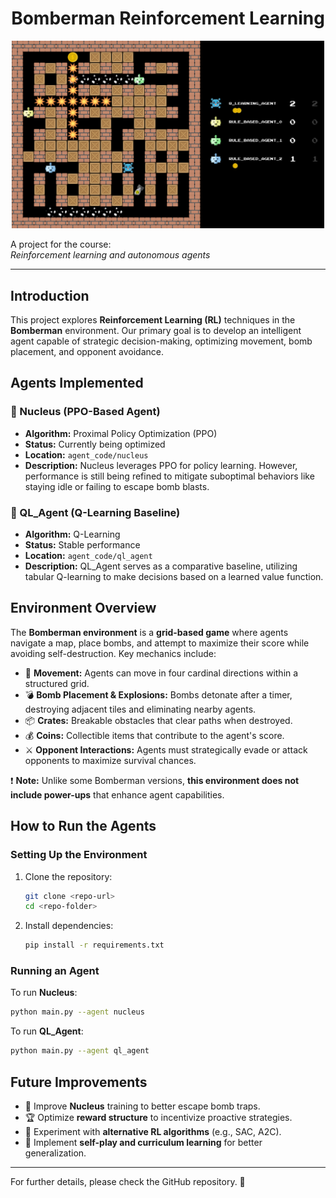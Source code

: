 <div align="center">

# Bomberman Reinforcement Learning

</div>
<div align="center">
  <img src="images/bomberman.png" width="500" alt="Bomberman">
</div>

A project for the course:  
*Reinforcement learning and autonomous agents*  

---

## Introduction
This project explores **Reinforcement Learning (RL)** techniques in the **Bomberman** environment. Our primary goal is to develop an intelligent agent capable of strategic decision-making, optimizing movement, bomb placement, and opponent avoidance.

## Agents Implemented

### 🔹 Nucleus (PPO-Based Agent)
- **Algorithm:** Proximal Policy Optimization (PPO)
- **Status:** Currently being optimized
- **Location:** `agent_code/nucleus`
- **Description:** Nucleus leverages PPO for policy learning. However, performance is still being refined to mitigate suboptimal behaviors like staying idle or failing to escape bomb blasts.

### 🔹 QL_Agent (Q-Learning Baseline)
- **Algorithm:** Q-Learning
- **Status:** Stable performance
- **Location:** `agent_code/ql_agent`
- **Description:** QL_Agent serves as a comparative baseline, utilizing tabular Q-learning to make decisions based on a learned value function.

## Environment Overview

The **Bomberman environment** is a **grid-based game** where agents navigate a map, place bombs, and attempt to maximize their score while avoiding self-destruction. Key mechanics include:

- 🏃 **Movement:** Agents can move in four cardinal directions within a structured grid.
- 💣 **Bomb Placement & Explosions:** Bombs detonate after a timer, destroying adjacent tiles and eliminating nearby agents.
- 📦 **Crates:** Breakable obstacles that clear paths when destroyed.
- 💰 **Coins:** Collectible items that contribute to the agent's score.
- ⚔️ **Opponent Interactions:** Agents must strategically evade or attack opponents to maximize survival chances.

❗ **Note:** Unlike some Bomberman versions, **this environment does not include power-ups** that enhance agent capabilities.

## How to Run the Agents

### Setting Up the Environment
1. Clone the repository:
   ```bash
   git clone <repo-url>
   cd <repo-folder>
   ```
2. Install dependencies:
   ```bash
   pip install -r requirements.txt
   ```

### Running an Agent
To run **Nucleus**:
```bash
python main.py --agent nucleus
```

To run **QL_Agent**:
```bash
python main.py --agent ql_agent
```

## Future Improvements
- 🧠 Improve **Nucleus** training to better escape bomb traps.
- 🏆 Optimize **reward structure** to incentivize proactive strategies.
- 🎯 Experiment with **alternative RL algorithms** (e.g., SAC, A2C).
- 🔄 Implement **self-play and curriculum learning** for better generalization.

---

For further details, please check the GitHub repository. 🚀


